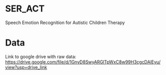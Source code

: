 # SER_ACT
Speech Emotion Recognition for Autistic Children Therapy 

# Data

Link to google drive with raw data: https://drive.google.com/file/d/1GnyD8SwyARGlTpWxC8w99H3cgcDAlEyu/view?usp=drive_link